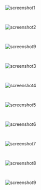 

![screenshot1](./screenshots/goblinTitle.png)

<br>

![screenshot2](./screenshots/world.png)

<br>

![screenshot9](./screenshots/battle5.png)

<br>

![screenshot3](./screenshots/battle2.png)

<br>

![screenshot4](./screenshots/menu.png)

<br>

![screenshot5](./screenshots/merchScreen.png)

<br> 

![screenshot6](./screenshots/battle3.png)

<br>

![screenshot7](./screenshots/battle4.png)

<br>

![screenshot8](./screenshots/gameOver.png)

<br>

![screenshot9](./screenshots/cave.png)

<br>
